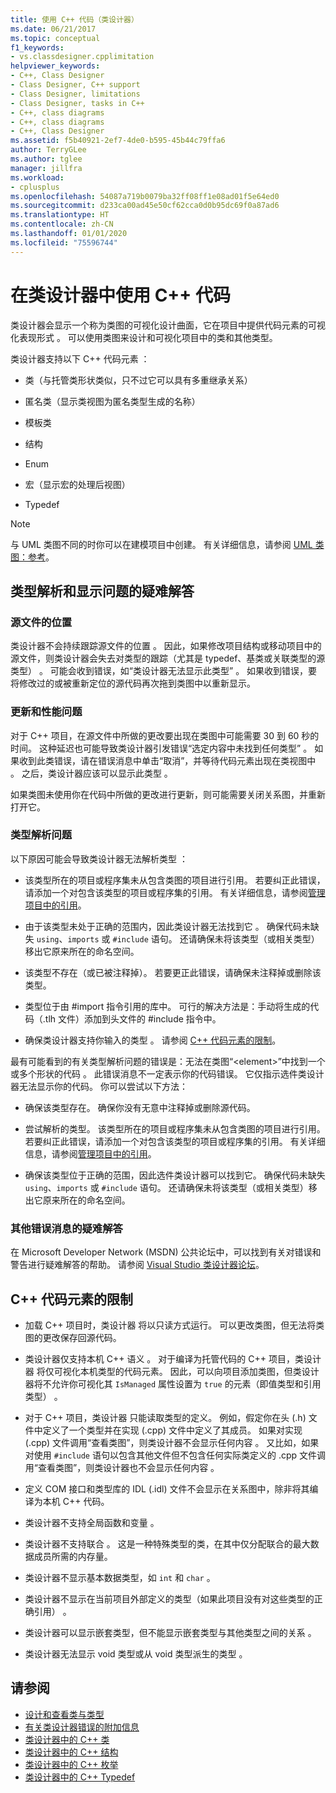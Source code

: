```yaml
---
title: 使用 C++ 代码（类设计器）
ms.date: 06/21/2017
ms.topic: conceptual
f1_keywords:
- vs.classdesigner.cpplimitation
helpviewer_keywords:
- C++, Class Designer
- Class Designer, C++ support
- Class Designer, limitations
- Class Designer, tasks in C++
- C++, class diagrams
- C++, class diagrams
- C++, Class Designer
ms.assetid: f5b40921-2ef7-4de0-b595-45b44c79ffa6
author: TerryGLee
ms.author: tglee
manager: jillfra
ms.workload:
- cplusplus
ms.openlocfilehash: 54087a719b0079ba32ff08ff1e08ad01f5e64ed0
ms.sourcegitcommit: d233ca00ad45e50cf62cca0d0b95dc69f0a87ad6
ms.translationtype: HT
ms.contentlocale: zh-CN
ms.lasthandoff: 01/01/2020
ms.locfileid: "75596744"
---
```

# <a name="work-with-c-code-in-class-designer"></a>在类设计器中使用 C++ 代码

类设计器会显示一个称为类图的可视化设计曲面，它在项目中提供代码元素的可视化表现形式   。 可以使用类图来设计和可视化项目中的类和其他类型。

类设计器支持以下 C++ 代码元素  ：

- 类（与托管类形状类似，只不过它可以具有多重继承关系）

- 匿名类（显示类视图为匿名类型生成的名称）

- 模板类

- 结构

- Enum

- 宏（显示宏的处理后视图）

- Typedef

> [!NOTE]
> 与 UML 类图不同的时你可以在建模项目中创建。 有关详细信息，请参阅 [UML 类图：参考](../../modeling/what-s-new-for-design-in-visual-studio.md)。

## <a name="troubleshoot-type-resolution-and-display-issues"></a>类型解析和显示问题的疑难解答

### <a name="location-of-source-files"></a>源文件的位置

类设计器不会持续跟踪源文件的位置  。 因此，如果修改项目结构或移动项目中的源文件，则类设计器会失去对类型的跟踪（尤其是 typedef、基类或关联类型的源类型）  。 可能会收到错误，如“类设计器无法显示此类型”  。 如果收到错误，要将修改过的或被重新定位的源代码再次拖到类图中以重新显示。

### <a name="update-and-performance-issues"></a>更新和性能问题

对于 C++ 项目，在源文件中所做的更改要出现在类图中可能需要 30 到 60 秒的时间。 这种延迟也可能导致类设计器引发错误“选定内容中未找到任何类型”   。 如果收到此类错误，请在错误消息中单击“取消”，并等待代码元素出现在类视图中   。 之后，类设计器应该可以显示此类型  。

如果类图未使用你在代码中所做的更改进行更新，则可能需要关闭关系图，并重新打开它。

### <a name="type-resolution-issues"></a>类型解析问题

以下原因可能会导致类设计器无法解析类型  ：

- 该类型所在的项目或程序集未从包含类图的项目进行引用。 若要纠正此错误，请添加一个对包含该类型的项目或程序集的引用。 有关详细信息，请参阅[管理项目中的引用](../managing-references-in-a-project.md)。

- 由于该类型未处于正确的范围内，因此类设计器无法找到它  。 确保代码未缺失 `using`、`imports` 或 `#include` 语句。 还请确保未将该类型（或相关类型）移出它原来所在的命名空间。

- 该类型不存在（或已被注释掉）。 若要更正此错误，请确保未注释掉或删除该类型。

- 类型位于由 #import 指令引用的库中。 可行的解决方法是：手动将生成的代码（.tlh 文件）添加到头文件的 #include 指令中。

- 确保类设计器支持你输入的类型  。 请参阅 [C++ 代码元素的限制](#limitations-for-c-code-elements)。

最有可能看到的有关类型解析问题的错误是：无法在类图“\<element>”中找到一个或多个形状的代码  。 此错误消息不一定表示你的代码错误。 它仅指示选件类设计器无法显示你的代码。 你可以尝试以下方法：

- 确保该类型存在。 确保你没有无意中注释掉或删除源代码。

- 尝试解析的类型。 该类型所在的项目或程序集未从包含类图的项目进行引用。 若要纠正此错误，请添加一个对包含该类型的项目或程序集的引用。 有关详细信息，请参阅[管理项目中的引用](../managing-references-in-a-project.md)。

- 确保该类型位于正确的范围，因此选件类设计器可以找到它。 确保代码未缺失 `using`、`imports` 或 `#include` 语句。 还请确保未将该类型（或相关类型）移出它原来所在的命名空间。

### <a name="troubleshoot-other-error-messages"></a>其他错误消息的疑难解答

在 Microsoft Developer Network (MSDN) 公共论坛中，可以找到有关对错误和警告进行疑难解答的帮助。 请参阅 [Visual Studio 类设计器论坛](https://social.msdn.microsoft.com/Forums/en-US/home?forum=vsclassdesigner)。

## <a name="limitations-for-c-code-elements"></a>C++ 代码元素的限制

- 加载 C++ 项目时，类设计器  将以只读方式运行。 可以更改类图，但无法将类图的更改保存回源代码。

- 类设计器仅支持本机 C++ 语义  。 对于编译为托管代码的 C++ 项目，类设计器  将仅可视化本机类型的代码元素。 因此，可以向项目添加类图，但类设计器将不允许你可视化其 `IsManaged` 属性设置为 `true` 的元素（即值类型和引用类型）  。

- 对于 C++ 项目，类设计器  只能读取类型的定义。 例如，假定你在头 (.h) 文件中定义了一个类型并在实现 (.cpp) 文件中定义了其成员。 如果对实现 (.cpp) 文件调用“查看类图”，则类设计器不会显示任何内容  。 又比如，如果对使用 `#include` 语句以包含其他文件但不包含任何实际类定义的 .cpp 文件调用“查看类图”，则类设计器也不会显示任何内容  。

- 定义 COM 接口和类型库的 IDL (.idl) 文件不会显示在关系图中，除非将其编译为本机 C++ 代码。

- 类设计器不支持全局函数和变量  。

- 类设计器不支持联合  。 这是一种特殊类型的类，在其中仅分配联合的最大数据成员所需的内存量。

- 类设计器不显示基本数据类型，如 `int` 和 `char`  。

- 类设计器不显示在当前项目外部定义的类型（如果此项目没有对这些类型的正确引用）  。

- 类设计器可以显示嵌套类型，但不能显示嵌套类型与其他类型之间的关系  。

- 类设计器无法显示 void 类型或从 void 类型派生的类型  。

## <a name="see-also"></a>请参阅

- [设计和查看类与类型](designing-and-viewing-classes-and-types.md)
- [有关类设计器错误的附加信息](additional-information-about-errors.md)
- [类设计器中的 C++ 类](visual-cpp-classes.md)
- [类设计器中的 C++ 结构](visual-cpp-structures.md)
- [类设计器中的 C++ 枚举](visual-cpp-enumerations.md)
- [类设计器中的 C++ Typedef](visual-cpp-typedefs.md)
